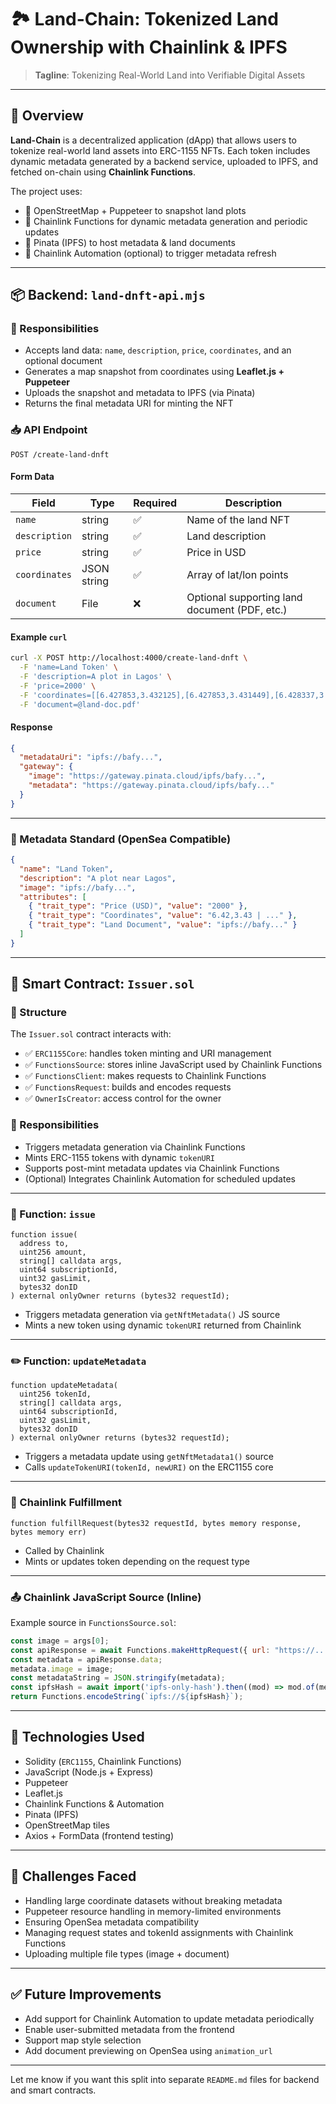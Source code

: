 

# 🏞️ Land-Chain: Tokenized Land Ownership with Chainlink & IPFS

> **Tagline**: Tokenizing Real-World Land into Verifiable Digital Assets

---

## 🔗 Overview

**Land-Chain** is a decentralized application (dApp) that allows users to tokenize real-world land assets into ERC-1155 NFTs. Each token includes dynamic metadata generated by a backend service, uploaded to IPFS, and fetched on-chain using **Chainlink Functions**.

The project uses:

* 🧭 OpenStreetMap + Puppeteer to snapshot land plots
* 🧬 Chainlink Functions for dynamic metadata generation and periodic updates
* 💽 Pinata (IPFS) to host metadata & land documents
* 🔐 Chainlink Automation (optional) to trigger metadata refresh

---

## 📦 Backend: `land-dnft-api.mjs`

### 🔧 Responsibilities

* Accepts land data: `name`, `description`, `price`, `coordinates`, and an optional document
* Generates a map snapshot from coordinates using **Leaflet.js + Puppeteer**
* Uploads the snapshot and metadata to IPFS (via Pinata)
* Returns the final metadata URI for minting the NFT

### 📥 API Endpoint

```http
POST /create-land-dnft
```

#### Form Data

| Field         | Type        | Required | Description                                   |
| ------------- | ----------- | -------- | --------------------------------------------- |
| `name`        | string      | ✅        | Name of the land NFT                          |
| `description` | string      | ✅        | Land description                              |
| `price`       | string      | ✅        | Price in USD                                  |
| `coordinates` | JSON string | ✅        | Array of lat/lon points                       |
| `document`    | File        | ❌        | Optional supporting land document (PDF, etc.) |

#### Example `curl`

```bash
curl -X POST http://localhost:4000/create-land-dnft \
  -F 'name=Land Token' \
  -F 'description=A plot in Lagos' \
  -F 'price=2000' \
  -F 'coordinates=[[6.427853,3.432125],[6.427853,3.431449],[6.428337,3.431449],[6.428337,3.432125]]' \
  -F 'document=@land-doc.pdf'
```

#### Response

```json
{
  "metadataUri": "ipfs://bafy...",
  "gateway": {
    "image": "https://gateway.pinata.cloud/ipfs/bafy...",
    "metadata": "https://gateway.pinata.cloud/ipfs/bafy..."
  }
}
```

---

### 📁 Metadata Standard (OpenSea Compatible)

```json
{
  "name": "Land Token",
  "description": "A plot near Lagos",
  "image": "ipfs://bafy...",
  "attributes": [
    { "trait_type": "Price (USD)", "value": "2000" },
    { "trait_type": "Coordinates", "value": "6.42,3.43 | ..." },
    { "trait_type": "Land Document", "value": "ipfs://bafy..." }
  ]
}
```

---

## 🧠 Smart Contract: `Issuer.sol`

### 🧱 Structure

The `Issuer.sol` contract interacts with:

* ✅ `ERC1155Core`: handles token minting and URI management
* ✅ `FunctionsSource`: stores inline JavaScript used by Chainlink Functions
* ✅ `FunctionsClient`: makes requests to Chainlink Functions
* ✅ `FunctionsRequest`: builds and encodes requests
* ✅ `OwnerIsCreator`: access control for the owner

### 🎯 Responsibilities

* Triggers metadata generation via Chainlink Functions
* Mints ERC-1155 tokens with dynamic `tokenURI`
* Supports post-mint metadata updates via Chainlink Functions
* (Optional) Integrates Chainlink Automation for scheduled updates

---

### 🧾 Function: `issue`

```solidity
function issue(
  address to,
  uint256 amount,
  string[] calldata args,
  uint64 subscriptionId,
  uint32 gasLimit,
  bytes32 donID
) external onlyOwner returns (bytes32 requestId);
```

* Triggers metadata generation via `getNftMetadata()` JS source
* Mints a new token using dynamic `tokenURI` returned from Chainlink

---

### ✏️ Function: `updateMetadata`

```solidity
function updateMetadata(
  uint256 tokenId,
  string[] calldata args,
  uint64 subscriptionId,
  uint32 gasLimit,
  bytes32 donID
) external onlyOwner returns (bytes32 requestId);
```

* Triggers a metadata update using `getNftMetadata1()` source
* Calls `updateTokenURI(tokenId, newURI)` on the ERC1155 core

---

### 🔄 Chainlink Fulfillment

```solidity
function fulfillRequest(bytes32 requestId, bytes memory response, bytes memory err)
```

* Called by Chainlink
* Mints or updates token depending on the request type

---

### 📤 Chainlink JavaScript Source (Inline)

Example source in `FunctionsSource.sol`:

```js
const image = args[0];
const apiResponse = await Functions.makeHttpRequest({ url: "https://..." });
const metadata = apiResponse.data;
metadata.image = image;
const metadataString = JSON.stringify(metadata);
const ipfsHash = await import('ipfs-only-hash').then((mod) => mod.of(metadataString));
return Functions.encodeString(`ipfs://${ipfsHash}`);
```

---

## 🔧 Technologies Used

* Solidity (`ERC1155`, Chainlink Functions)
* JavaScript (Node.js + Express)
* Puppeteer
* Leaflet.js
* Chainlink Functions & Automation
* Pinata (IPFS)
* OpenStreetMap tiles
* Axios + FormData (frontend testing)

---

## 🚧 Challenges Faced

* Handling large coordinate datasets without breaking metadata
* Puppeteer resource handling in memory-limited environments
* Ensuring OpenSea metadata compatibility
* Managing request states and tokenId assignments with Chainlink Functions
* Uploading multiple file types (image + document)

---

## ✅ Future Improvements

* Add support for Chainlink Automation to update metadata periodically
* Enable user-submitted metadata from the frontend
* Support map style selection
* Add document previewing on OpenSea using `animation_url`

---

Let me know if you want this split into separate `README.md` files for backend and smart contracts.
